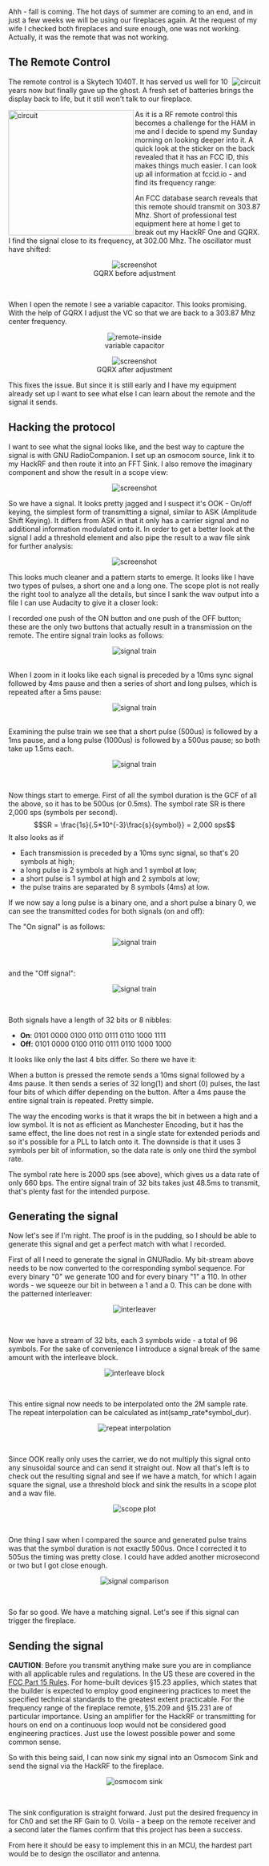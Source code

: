 Ahh - fall is coming. The hot days of summer are coming to an end, and in just a few weeks we will be using our fireplaces again. At the request of my wife I checked both fireplaces and sure enough, one was not working. Actually, it was the remote that was not working.

## The Remote Control

<img src="img/fpc-remote.png" alt="circuit" align="right"  style="float:right, padding:20px;"/>

The remote control is a Skytech 1040T. It has served us well for 10 years now but finally gave up the ghost. A fresh set of batteries brings the display back to life, but it still won't talk to our fireplace.


<img src="img/fpc-fccID.png" alt="circuit" align="left"  width="250"  
style="float:right, padding:20px;"/>

As it is a RF remote control this becomes a challenge for the HAM in me and I decide to spend my Sunday morning on looking deeper into it. A quick look at the sticker on the back revealed that it has an FCC ID, this makes things much easier. I can look up all information at fccid.io - and find its frequency range:


An FCC database search reveals that this remote should transmit on 303.87 Mhz. Short of professional test equipment here at home I get to break out my HackRF One and GQRX. I find the signal close to its frequency, at 302.00 Mhz. The oscillator must have shifted:

<figure align="center">
 <img src="img/fpc-ss1.png" alt="screenshot" />
 <figcaption>
 GQRX before adjustment
 </figcaption>
</figure>

</br>

When I open the remote I see a variable capacitor. This looks promising. With the help of GQRX I adjust the VC so that we are back to a 303.87 Mhz center frequency.

<figure align="center">
 <img src="img/fpc-remote-inside.png" alt="remote-inside" />
 <figcaption>
 variable capacitor
 </figcaption>
</figure>

<figure align="center">
 <img src="img/fpc-ss2.png" alt="screenshot" />
 <figcaption>
 GQRX after adjustment
 </figcaption>
</figure>

This fixes the issue. But since it is still early and I have my equipment already set up I want to see what else I can learn about the remote and the signal it sends.

## Hacking the protocol

I want to see what the signal looks like, and the best way to capture the signal is with GNU RadioCompanion. I set up an osmocom source, link it to my HackRF and then route it into an FFT Sink. I also remove the imaginary component and show the result in a scope view:

<figure align="center">
 <img src="img/gnuradio1.png" alt="screenshot" />
 </figure>

 So we have a signal. It looks pretty jagged and I suspect it's OOK - On/off keying, the simplest form of transmitting a signal, similar to ASK (Amplitude Shift Keying). It differs from ASK in that it only has a carrier signal and no additional information modulated onto it.
 In order to get a better look at the signal I add a threshold element and also pipe the result to a wav file sink for further analysis:

<figure align="center">
    <img src="img/gnuradio2.png" alt="screenshot" />
</figure>

This looks much cleaner and a pattern starts to emerge. It looks like I have two types of pulses, a short one and a long one. The scope plot is not really the right tool to analyze all the details, but since I sank the wav output into a file I can use Audacity to give it a closer look:

I recorded one push of the ON button and one push of the OFF button; these are the only two buttons that actually result in a transmission on the remote. The entire signal train looks as follows:

<figure align="center">
    <img src="img/signal-train01.png" alt="signal train" />
</figure>
</br>
When I zoom in it looks like each signal is preceded by a 10ms sync signal followed by 4ms pause and then a series of short and long pulses, which is repeated after a 5ms pause:

<figure align="center">
    <img src="img/signal-train02.png" alt="signal train" />
</figure>
</br>
Examining the pulse train we see that a short pulse (500us) is followed by a 1ms pause, and a long pulse (1000us) is followed by a 500us pause; so both take up 1.5ms each.

<figure align="center">
    <img src="img/signal-train03.png" alt="signal train" />
</figure>
</br>

Now things start to emerge. First of all the symbol duration is the GCF of all the above, so it has to be 500us (or 0.5ms). The symbol rate SR is there 2,000 sps (symbols per second).
$$SR = \frac{1s}{.5*10^{-3}\frac{s}{symbol}} = 2,000 sps$$
It also looks as if

- Each transmission is preceded by a 10ms sync signal, so that's 20 symbols at high;
- a long pulse is 2 symbols at high and 1 symbol at low;
- a short pulse is 1 symbol at high and 2 symbols at low;
- the pulse trains are separated by 8 symbols (4ms) at low.  

If we now say a long pulse is a binary one, and a short pulse a binary 0, we can see the transmitted codes for both signals (on and off):

The "On signal" is as follows:
<figure align="center">
    <img src="img/signal-on.png" alt="signal train" />
</figure>
</br>

and the "Off signal":
<figure align="center">
    <img src="img/signal-off.png" alt="signal train" />
</figure>
</br>

Both signals have a length of 32 bits or 8 nibbles:

- **On**:  0101 0000 0100 0110 0111 0110 1000 1111
- **Off**: 0101 0000 0100 0110 0111 0110 1000 1000

It looks like only the last 4 bits differ. So there we have it:

When a button is pressed the remote sends a 10ms signal followed by a 4ms pause. It then sends a series of 32 long(1) and short (0) pulses, the last four bits of which differ depending on the button. After a 4ms pause the entire signal train is repeated. Pretty simple.

The way the encoding works is that it wraps the bit in between a high and a low symbol. It is not as efficient as Manchester Encoding, but it has the same effect, the line does not rest in a single state for extended periods and so it's possible for a PLL to latch onto it. The downside is that it uses 3 symbols per bit of information, so the data rate is only one third the symbol rate.

The symbol rate here is 2000 sps (see above), which gives us a data rate of only 660 bps. The entire signal train of 32 bits takes just 48.5ms to transmit, that's plenty fast for the intended purpose.

## Generating the signal

Now let's see if I'm right. The proof is in the pudding, so I should be able to generate this signal and get a perfect match with what I recorded.

First of all I need to generate the signal in GNURadio. My bit-stream above needs to be now converted to the corresponding symbol sequence. For every binary "0" we generate 100 and for every binary "1" a 110. In other words - we squeeze our bit in between a 1 and a 0. This can be done with the patterned interleaver:

<figure align="center">
    <img src="img/gnuradio3.png" alt="interleaver" />
</figure>
</br>

Now we have a stream of 32 bits, each 3 symbols wide - a total of 96 symbols. For the sake of convenience I introduce a signal break of the same amount with the interleave block.

<figure align="center">
    <img src="img/gnuradio4.png" alt="interleave block" />
</figure>
</br>

This entire signal now needs to be interpolated onto the 2M sample rate. The repeat interpolation can be calculated as int(samp_rate*symbol_dur).

<figure align="center">
    <img src="img/gnuradio5.png" alt="repeat interpolation" />
</figure>
</br>

Since OOK really only uses the carrier, we do not multiply this signal onto any sinusoidal source and can send it straight out. Now all that's left is to check out the resulting signal and see if we have a match, for which I again square the signal, use a threshold block and sink the results in a scope plot and a wav file.

<figure align="center">
    <img src="img/gnuradio6.png" alt="scope plot" />
</figure>
</br>

One thing I saw when I compared the source and generated pulse trains was that the symbol duration is not exactly 500us. Once I corrected it to 505us the timing was pretty close. I could have added another microsecond or two but I got close enough.

<figure align="center">
    <img src="img/signal_comp.png" alt="signal comparison" />
</figure>
</br>

So far so good. We have a matching signal. Let's see if this signal can trigger the fireplace.

## Sending the signal

**CAUTION**: Before you transmit anything make sure you are in compliance with all applicable rules and regulations. In the US these are covered in the <a href="https://www.ecfr.gov/cgi-bin/retrieveECFR?gp=&SID=e8273ed0c7b3e53a68022c94d73e5aa9&mc=true&n=sp47.1.15.c&r=SUBPART&ty=HTML#se47.1.15_1201">FCC Part 15 Rules</a>. For home-built devices §15.23 applies, which states that the builder is expected to employ good engineering practices to meet the specified technical standards to the greatest extent practicable.
For the frequency range of the fireplace remote, §15.209 and §15.231 are of particular importance. Using an amplifier for the HackRF or transmitting for hours on end on a continuous loop would not be considered good engineering practices. Just use the lowest possible power and some common sense.

So with this being said, I can now sink my signal into an Osmocom Sink and send the signal via the HackRF to the fireplace.

<figure align="center">
    <img src="img/gnuradio7.png" alt="osmocom sink" />
</figure>
</br>

The sink configuration is straight forward. Just put the desired frequency in for Ch0 and set the RF Gain to 0. Voila - a beep on the remote receiver and a second later the flames confirm that this project has been a success.

From here it should be easy to implement this in an MCU, the hardest part would be to design the oscillator and antenna.
